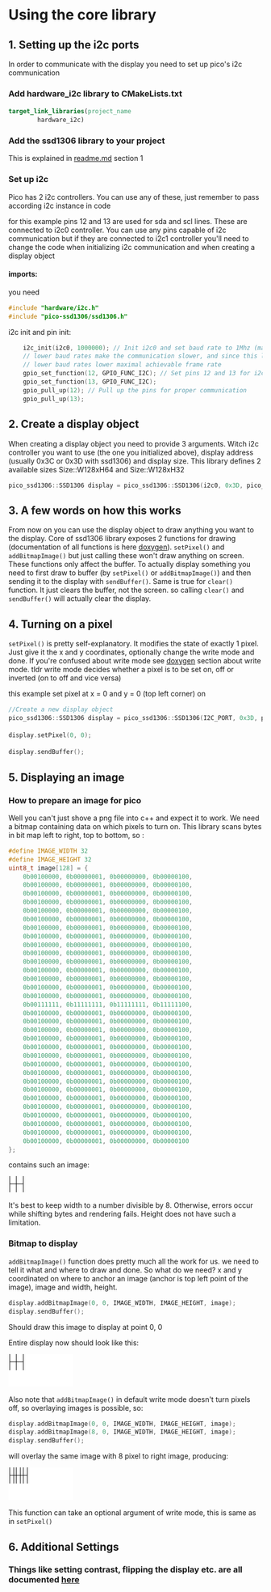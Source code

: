 # Using the core library

## 1. Setting up the i2c ports
In order to communicate with the display you need to set up pico's i2c communication

### Add hardware_i2c library to CMakeLists.txt
```cmake
target_link_libraries(project_name
        hardware_i2c)
```

### Add the ssd1306 library to your project
This is explained in [readme.md](readme.md) section 1


### Set up i2c
Pico has 2 i2c controllers. You can use any of these, just remember to pass according i2c instance in code

for this example pins 12 and 13 are used for sda and scl lines. These are connected to i2c0 controller. You can use any 
pins capable of i2c communication but if they are connected to i2c1 controller you'll need to change the code when 
initializing i2c communication and when creating a display object

#### imports:
you need 
```c++
#include "hardware/i2c.h"
#include "pico-ssd1306/ssd1306.h"
```
i2c init and pin init:
```c++
    i2c_init(i2c0, 1000000); // Init i2c0 and set baud rate to 1Mhz (max supported speed by pico)
    // lower baud rates make the communication slower, and since this lib uses blocking writing,
    // lower baud rates lower maximal achievable frame rate
    gpio_set_function(12, GPIO_FUNC_I2C); // Set pins 12 and 13 for i2c role
    gpio_set_function(13, GPIO_FUNC_I2C);
    gpio_pull_up(12); // Pull up the pins for proper communication
    gpio_pull_up(13);
```

##  2. Create a display object
When creating a display object you need to provide 3 arguments. Witch i2c controller you want to use (the one you 
initialized above), display address (usually 0x3C or 0x3D with ssd1306) and display size. This library defines 2
available sizes Size::W128xH64 and Size::W128xH32 
```c++
pico_ssd1306::SSD1306 display = pico_ssd1306::SSD1306(i2c0, 0x3D, pico_ssd1306::Size::W128xH64);
```

## 3. A few words on how this works
From now on you can use the display object to draw anything you want to the display.
Core of ssd1306 library exposes 2 functions for drawing (documentation of all functions is here [doxygen](https://ssd1306.harbys.me)).
```setPixel()``` and ```addBitmapImage()``` but just calling these won't draw anything on screen. These functions only affect the buffer.
To actually display something you need to first draw to buffer (by ```setPixel()``` or ```addBitmapImage()```) and then sending it to the
display with ```sendBuffer()```. Same is true for ```clear()``` function. It just clears the buffer, not the screen. so 
calling ```clear()``` and ```sendBuffer()``` will actually clear the display.

## 4. Turning on a pixel
```setPixel()``` is pretty self-explanatory. It modifies the state of exactly 1 pixel. Just give it the x and y coordinates,
optionally change the write mode and done. If you're confused about write mode see [doxygen](https://ssd1306.harbys.me) 
section about write mode. tldr write mode decides whether a pixel is to be set on, off or inverted (on to off and vice versa)

this example set pixel at x = 0 and y = 0 (top left corner) on
```c++
//Create a new display object
pico_ssd1306::SSD1306 display = pico_ssd1306::SSD1306(I2C_PORT, 0x3D, pico_ssd1306::Size::W128xH64);

display.setPixel(0, 0);

display.sendBuffer();
```

## 5. Displaying an image

### How to prepare an image for pico
Well you can't just shove a png file into c++ and expect it to work. We need a bitmap containing data on which pixels
to turn on. This library scans bytes in bit map left to right, top to bottom, so :
```c++
#define IMAGE_WIDTH 32
#define IMAGE_HEIGHT 32
uint8_t image[128] = {
    0b00100000, 0b00000001, 0b00000000, 0b00000100, 
    0b00100000, 0b00000001, 0b00000000, 0b00000100, 
    0b00100000, 0b00000001, 0b00000000, 0b00000100, 
    0b00100000, 0b00000001, 0b00000000, 0b00000100, 
    0b00100000, 0b00000001, 0b00000000, 0b00000100, 
    0b00100000, 0b00000001, 0b00000000, 0b00000100, 
    0b00100000, 0b00000001, 0b00000000, 0b00000100, 
    0b00100000, 0b00000001, 0b00000000, 0b00000100, 
    0b00100000, 0b00000001, 0b00000000, 0b00000100, 
    0b00100000, 0b00000001, 0b00000000, 0b00000100, 
    0b00100000, 0b00000001, 0b00000000, 0b00000100, 
    0b00100000, 0b00000001, 0b00000000, 0b00000100, 
    0b00100000, 0b00000001, 0b00000000, 0b00000100, 
    0b00100000, 0b00000001, 0b00000000, 0b00000100, 
    0b00100000, 0b00000001, 0b00000000, 0b00000100, 
    0b00111111, 0b11111111, 0b11111111, 0b11111100, 
    0b00100000, 0b00000001, 0b00000000, 0b00000100, 
    0b00100000, 0b00000001, 0b00000000, 0b00000100, 
    0b00100000, 0b00000001, 0b00000000, 0b00000100, 
    0b00100000, 0b00000001, 0b00000000, 0b00000100, 
    0b00100000, 0b00000001, 0b00000000, 0b00000100, 
    0b00100000, 0b00000001, 0b00000000, 0b00000100, 
    0b00100000, 0b00000001, 0b00000000, 0b00000100, 
    0b00100000, 0b00000001, 0b00000000, 0b00000100, 
    0b00100000, 0b00000001, 0b00000000, 0b00000100, 
    0b00100000, 0b00000001, 0b00000000, 0b00000100, 
    0b00100000, 0b00000001, 0b00000000, 0b00000100, 
    0b00100000, 0b00000001, 0b00000000, 0b00000100, 
    0b00100000, 0b00000001, 0b00000000, 0b00000100, 
    0b00100000, 0b00000001, 0b00000000, 0b00000100, 
    0b00100000, 0b00000001, 0b00000000, 0b00000100, 
    0b00100000, 0b00000001, 0b00000000, 0b00000100 
};
```
contains such an image:

![example2](images/ex2.png) 

It's best to keep width to a number divisible by 8. Otherwise, errors occur while shifting bytes and rendering fails. 
Height does not have such a limitation.

### Bitmap to display
```addBitmapImage()``` function does pretty much all the work for us. we need to tell it what and where to draw and done.
So what do we need? x and y coordinated on where to anchor an image (anchor is top left point of the image), image and width, height.

```c++
display.addBitmapImage(0, 0, IMAGE_WIDTH, IMAGE_HEIGHT, image);
display.sendBuffer();
```
Should draw this image to display at point 0, 0

Entire display now should look like this:

![example2](images/ex3.png) 

Also note that ```addBitmapImage()``` in default write mode doesn't turn pixels off, so overlaying images is possible, so:

```c++
display.addBitmapImage(0, 0, IMAGE_WIDTH, IMAGE_HEIGHT, image);
display.addBitmapImage(8, 0, IMAGE_WIDTH, IMAGE_HEIGHT, image);
display.sendBuffer();
```
will overlay the same image with 8 pixel to right image, producing:

![example2](images/ex4.png)

This function can take an optional argument of write mode, this is same as in ```setPixel()```

## 6. Additional Settings
### Things like setting contrast, flipping the display etc. are all documented [here](https://ssd1306.harbys.me)
